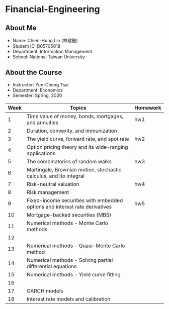 # Financial-Engineering

## About Me
- Name: Chien-Hung Lin (林建鋐)
- Student ID: B05705018
- Department: Information Management
- School: National Taiwan University

## About the Course
- Instructor: Yun-Cheng Tsai
- Department: Economics
- Semester: Spring, 2020

| Week | Topics | Homework |
| ---- | ------ | -------- |
| 1 | Time value of money, bonds, mortgages, and annuities | hw1 |
| 2 | Duration, convexity, and immunization |  |
| 3 | The yield curve, forward rate, and spot rate | hw2 |
| 4 | Option pricing theory and its wide-ranging applications |  |
| 5 | The combinatorics of random walks | hw3 |
| 6 | Martingale, Brownian motion, stochastic calculus, and Ito integral |  |
| 7 | Risk-neutral valuation | hw4 |
| 8 | Risk management |  |
| 9 | Fixed-income securities with embedded options and interest rate derivatives | hw5 |
| 10 | Mortgage-backed securities (MBS) |  |
| 11 | Numerical methods - Monte Carlo methods |  |
| 12 |  |  |
| 13 | Numerical methods - Quasi-Monte Carlo method |  |
| 14 | Numerical methods - Solving partial differential equations |  |
| 15 | Numerical methods - Yield curve fitting |  |
| 16 |  |  |
| 17 | GARCH models |  |
| 18 | Interest rate models and calibration |  |